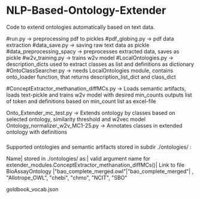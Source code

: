 # NLP-Based-Ontology-Extender
 Code to extend ontologies automatically based on text data.


#run.py -> preprocessing pdf to pickles
#pdf_globing.py -> pdf data extraction
#data_save.py -> saving raw text data as pickle
#data_preprocessing_spacy -> preprocesses extracted data, saves as pickle
#w2v_training.py -> trains w2v model
#LocalOntologies.py -> description_dicts used to extract classes as list and definitions as dictionary
#OntoClassSearcher.py -> needs LocalOntologies module, contains onto_loader function, that returns description_list_dict and class_dict

#ConceptExtractor_methanation_diffMCs.py -> Loads semantic artifacts, loads text-pickle and trains w2v model with desired min_counts outputs list of token and definitions based on min_count list as excel-file

Onto_Extender_mc_test.py -> Extends ontology by classes based on selected ontology, similarity threshold and w2vec model 
Ontology_normalizer_w2v_MC1-25.py -> Annotates classes in extended ontology with definitions


#####

Supported ontologies and semantic artifacts stored in subdir ./ontologies/ :

Name| stored in ./ontologies/ as:| valid argument name for extender_modules.ConceptExtractor_methanation_diffMCs()| Link to file 
BioAssayOntology |"bao_complete_merged.owl"|"bao_complete_merged"|
, "Allotrope_OWL", "chebi", "chmo", "NCIT", "SBO"

goldbook_vocab.json

